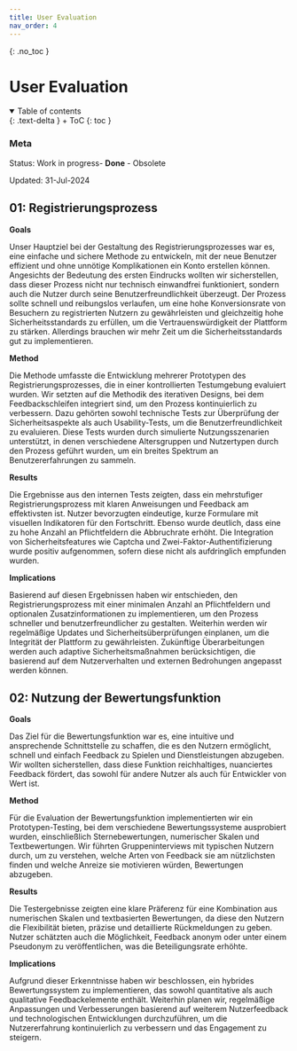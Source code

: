 ```yaml
---
title: User Evaluation
nav_order: 4
---
```



{: .no_toc }
#  User Evaluation 


<details open markdown="block">
{: .text-delta }
<summary>Table of contents</summary>
+ ToC
{: toc }
</details>

### Meta

Status: Work in progress- **Done** - Obsolete

Updated: 31-Jul-2024


## 01: Registrierungsprozess

**Goals**

Unser Hauptziel bei der Gestaltung des Registrierungsprozesses war es, eine einfache und sichere Methode zu entwickeln, mit der neue Benutzer effizient und ohne unnötige Komplikationen ein Konto erstellen können. Angesichts der Bedeutung des ersten Eindrucks wollten wir sicherstellen, dass dieser Prozess nicht nur technisch einwandfrei funktioniert, sondern auch die Nutzer durch seine Benutzerfreundlichkeit überzeugt. Der Prozess sollte schnell und reibungslos verlaufen, um eine hohe Konversionsrate von Besuchern zu registrierten Nutzern zu gewährleisten und gleichzeitig hohe Sicherheitsstandards zu erfüllen, um die Vertrauenswürdigkeit der Plattform zu stärken. Allerdings brauchen wir mehr Zeit um die Sicherheitsstandards gut zu implementieren.

**Method**

Die Methode umfasste die Entwicklung mehrerer Prototypen des Registrierungsprozesses, die in einer kontrollierten Testumgebung evaluiert wurden. Wir setzten auf die Methodik des iterativen Designs, bei dem Feedbackschleifen integriert sind, um den Prozess kontinuierlich zu verbessern. Dazu gehörten sowohl technische Tests zur Überprüfung der Sicherheitsaspekte als auch Usability-Tests, um die Benutzerfreundlichkeit zu evaluieren. Diese Tests wurden durch simulierte Nutzungsszenarien unterstützt, in denen verschiedene Altersgruppen und Nutzertypen durch den Prozess geführt wurden, um ein breites Spektrum an Benutzererfahrungen zu sammeln.

**Results**

Die Ergebnisse aus den internen Tests zeigten, dass ein mehrstufiger Registrierungsprozess mit klaren Anweisungen und Feedback am effektivsten ist. Nutzer bevorzugten eindeutige, kurze Formulare mit visuellen Indikatoren für den Fortschritt. Ebenso wurde deutlich, dass eine zu hohe Anzahl an Pflichtfeldern die Abbruchrate erhöht. Die Integration von Sicherheitsfeatures wie Captcha und Zwei-Faktor-Authentifizierung wurde positiv aufgenommen, sofern diese nicht als aufdringlich empfunden wurden.

**Implications**

Basierend auf diesen Ergebnissen haben wir entschieden, den Registrierungsprozess mit einer minimalen Anzahl an Pflichtfeldern und optionalen Zusatzinformationen zu implementieren, um den Prozess schneller und benutzerfreundlicher zu gestalten. Weiterhin werden wir regelmäßige Updates und Sicherheitsüberprüfungen einplanen, um die Integrität der Plattform zu gewährleisten. Zukünftige Überarbeitungen werden auch adaptive Sicherheitsmaßnahmen berücksichtigen, die basierend auf dem Nutzerverhalten und externen Bedrohungen angepasst werden können.

## 02: Nutzung der Bewertungsfunktion

**Goals**

Das Ziel für die Bewertungsfunktion war es, eine intuitive und ansprechende Schnittstelle zu schaffen, die es den Nutzern ermöglicht, schnell und einfach Feedback zu Spielen und Dienstleistungen abzugeben. Wir wollten sicherstellen, dass diese Funktion reichhaltiges, nuanciertes Feedback fördert, das sowohl für andere Nutzer als auch für Entwickler von Wert ist.

**Method**

Für die Evaluation der Bewertungsfunktion implementierten wir ein Prototypen-Testing, bei dem verschiedene Bewertungssysteme ausprobiert wurden, einschließlich Sternebewertungen, numerischer Skalen und Textbewertungen. Wir führten Gruppeninterviews mit typischen Nutzern durch, um zu verstehen, welche Arten von Feedback sie am nützlichsten finden und welche Anreize sie motivieren würden, Bewertungen abzugeben.

**Results**

Die Testergebnisse zeigten eine klare Präferenz für eine Kombination aus numerischen Skalen und textbasierten Bewertungen, da diese den Nutzern die Flexibilität bieten, präzise und detaillierte Rückmeldungen zu geben. Nutzer schätzten auch die Möglichkeit, Feedback anonym oder unter einem Pseudonym zu veröffentlichen, was die Beteiligungsrate erhöhte.

**Implications**

Aufgrund dieser Erkenntnisse haben wir beschlossen, ein hybrides Bewertungssystem zu implementieren, das sowohl quantitative als auch qualitative Feedbackelemente enthält. Weiterhin planen wir, regelmäßige Anpassungen und Verbesserungen basierend auf weiterem Nutzerfeedback und technologischen Entwicklungen durchzuführen, um die Nutzererfahrung kontinuierlich zu verbessern und das Engagement zu steigern.
